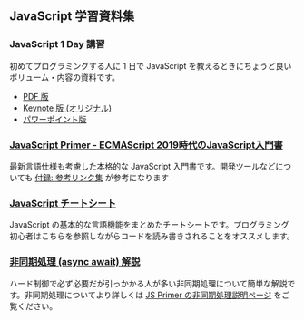 ## JavaScript 学習資料集

### JavaScript 1 Day 講習

初めてプログラミングする人に 1 日で JavaScript を教えるときにちょうど良いボリューム・内容の資料です。

- [PDF 版](1dayJavaScript.pdf)
- [Keynote 版 (オリジナル)](1dayJavaScript.key)
- [パワーポイント版](1dayJavaScript.pptx)

### [JavaScript Primer - ECMAScript 2019時代のJavaScript入門書](https://jsprimer.net/)

最新言語仕様も考慮した本格的な JavaScript 入門書です。開発ツールなどについても [付録: 参考リンク集](https://jsprimer.net/appendix/links/) が参考になります

### [JavaScript チートシート](https://jsprimer.net/cheetsheet/)

JavaScript の基本的な言語機能をまとめたチートシートです。プログラミング初心者はこちらを参照しながらコードを読み書きされることをオススメします。

### [非同期処理 (async await) 解説](async.md)

ハード制御で必ず必要だが引っかかる人が多い非同期処理について簡単な解説です。非同期処理についてより詳しくは [JS Primer の非同期処理説明ページ](https://jsprimer.net/basic/async/) をご覧ください。
